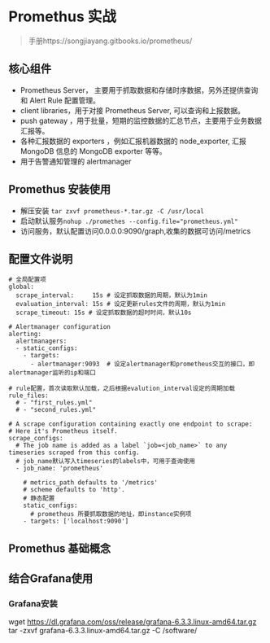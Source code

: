 # Promethus 实战
> 手册https://songjiayang.gitbooks.io/prometheus/
## 核心组件
* Prometheus Server， 主要用于抓取数据和存储时序数据，另外还提供查询和 Alert Rule 配置管理。
* client libraries，用于对接 Prometheus Server, 可以查询和上报数据。
* push gateway ，用于批量，短期的监控数据的汇总节点，主要用于业务数据汇报等。
* 各种汇报数据的 exporters ，例如汇报机器数据的 node_exporter, 汇报 MongoDB 信息的 MongoDB exporter 等等。
* 用于告警通知管理的 alertmanager 
## Promethus 安装使用
*   解压安装
`tar zxvf prometheus-*.tar.gz -C /usr/local`
*   启动默认服务`nohup ./promethes --config.file="prometheus.yml"`
*   访问服务，默认配置访问0.0.0.0:9090/graph,收集的数据可访问/metrics


## 配置文件说明
```
# 全局配置项
global:
  scrape_interval:     15s # 设定抓取数据的周期，默认为1min
  evaluation_interval: 15s # 设定更新rules文件的周期，默认为1min
  scrape_timeout: 15s # 设定抓取数据的超时时间，默认10s

# Alertmanager configuration
alerting:
  alertmanagers:
  - static_configs:
    - targets:
      - alertmanager:9093  # 设定alertmanager和prometheus交互的接口，即alertmanager监听的ip和端口

# rule配置，首次读取默认加载，之后根据evalution_interval设定的周期加载
rule_files:
  # - "first_rules.yml"
  # - "second_rules.yml"

# A scrape configuration containing exactly one endpoint to scrape:
# Here it's Prometheus itself.
scrape_configs:
  # The job name is added as a label `job=<job_name>` to any timeseries scraped from this config.
  # job_name默认写入timeseries的labels中，可用于查询使用
  - job_name: 'prometheus'

    # metrics_path defaults to '/metrics'
    # scheme defaults to 'http'.
    # 静态配置
    static_configs:
      # prometheus 所要抓取数据的地址，即instance实例项
    - targets: ['localhost:9090']
```
## Promethus 基础概念

## 结合Grafana使用
### Grafana安装
wget https://dl.grafana.com/oss/release/grafana-6.3.3.linux-amd64.tar.gz 
tar -zxvf grafana-6.3.3.linux-amd64.tar.gz -C /software/

